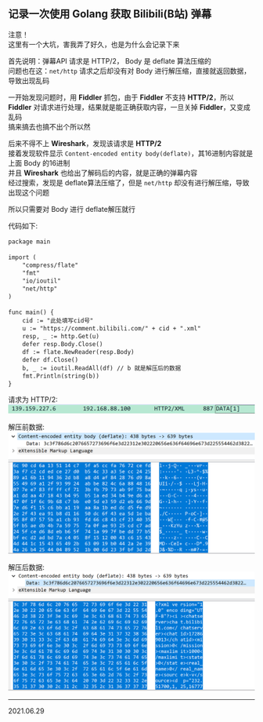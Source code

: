 ## 记录一次使用 Golang 获取 Bilibili(B站) 弹幕

注意！  
这里有一个大坑，害我弄了好久，也是为什么会记录下来

首先说明：弹幕API 请求是 HTTP/2， Body 是 deflate 算法压缩的  
问题也在这：`net/http` 请求之后却没有对 Body 进行解压缩，直接就返回数据，导致出现乱码

一开始发现问题时，用 **Fiddler** 抓包，由于 **Fiddler** 不支持 **HTTP/2**，所以 **Fiddler** 对请求进行处理，结果就是能正确获取内容，一旦关掉 **Fiddler**，又变成乱码  
搞来搞去也搞不出个所以然

后来不得不上 **Wireshark**，发现该请求是 **HTTP/2**  
接着发现软件显示 `Content-encoded entity body(deflate)`，其16进制内容就是上面 Body 的16进制  
并且 **Wireshark** 也给出了解码后的内容，就是正确的弹幕内容  
经过搜索，发现是 deflate算法压缩了，但是 `net/http` 却没有进行解压缩，导致出现这个问题

所以只需要对 Body 进行 deflate解压就行

代码如下:
```golang
package main

import (
	"compress/flate"
	"fmt"
	"io/ioutil"
	"net/http"
)

func main() {
	cid := "此处填写cid号"
	u := "https://comment.bilibili.com/" + cid + ".xml"
	resp, _ := http.Get(u)
	defer resp.Body.Close()
	df := flate.NewReader(resp.Body)
	defer df.Close()
	b, _ := ioutil.ReadAll(df) // b 就是解压后的数据
	fmt.Println(string(b))
}

```

请求为 HTTP/2:
![DanmakuHTTP2](data/2021.06.29/DanmakuHTTP2.PNG)

解压前数据:
![DanmakuHTTP2UnDecode](data/2021.06.29/DanmakuHTTP2UnDecode.PNG)

解压后数据:
![DanmakuHTTP2Decode](data/2021.06.29/DanmakuHTTP2Decode.PNG)

---

2021.06.29
